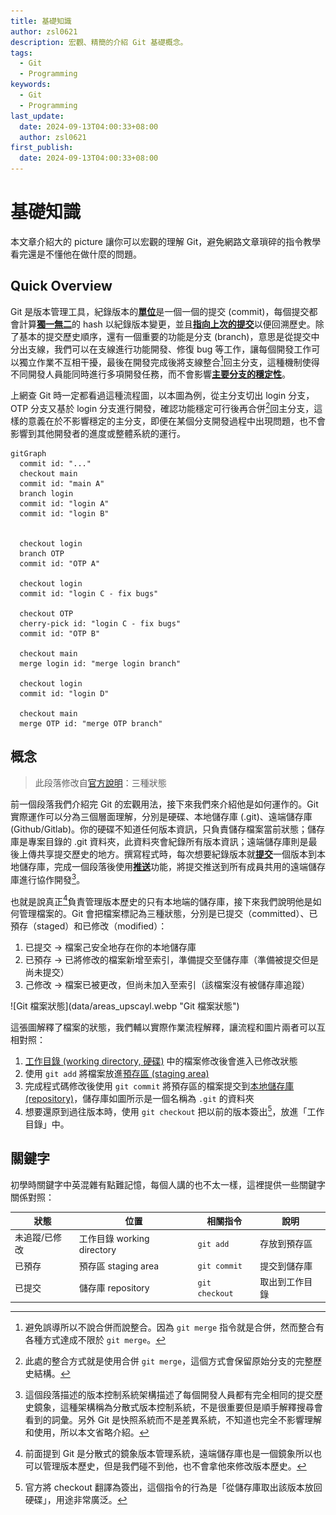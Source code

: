 ```yaml
---
title: 基礎知識
author: zsl0621
description: 宏觀、精簡的介紹 Git 基礎概念。
tags:
  - Git
  - Programming
keywords:
  - Git
  - Programming
last_update:
  date: 2024-09-13T04:00:33+08:00
  author: zsl0621
first_publish:
  date: 2024-09-13T04:00:33+08:00
---
```


# 基礎知識

本文章介紹大的 picture 讓你可以宏觀的理解 Git，避免網路文章瑣碎的指令教學看完還是不懂他在做什麼的問題。

## Quick Overview

Git 是版本管理工具，紀錄版本的<u>**單位**</u>是一個一個的提交 (commit)，每個提交都會計算<u>**獨一無二**</u>的 hash 以紀錄版本變更，並且<u>**指向上次的提交**</u>以便回溯歷史。除了基本的提交歷史順序，還有一個重要的功能是分支 (branch)，意思是從提交中分出支線，我們可以在支線進行功能開發、修復 bug 等工作，讓每個開發工作可以獨立作業不互相干擾，最後在開發完成後將支線整合[^merge]回主分支，這種機制使得不同開發人員能同時進行多項開發任務，而不會影響<u>**主要分支的穩定性**</u>。

[^merge]: 避免誤導所以不說合併而說整合。因為 `git merge` 指令就是合併，然而整合有各種方式達成不限於 `git merge`。

上網查 Git 時一定都看過這種流程圖，以本圖為例，從主分支切出 login 分支，OTP 分支又基於 login 分支進行開發，確認功能穩定可行後再合併[^combine]回主分支，這樣的意義在於不影響穩定的主分支，即便在某個分支開發過程中出現問題，也不會影響到其他開發者的進度或整體系統的運行。

[^combine]: 此處的整合方式就是使用合併 `git merge`，這個方式會保留原始分支的完整歷史結構。

<div style={{ textAlign: 'center' }}>

```mermaid
gitGraph
  commit id: "..."
  checkout main
  commit id: "main A"
  branch login
  commit id: "login A"
  commit id: "login B"


  checkout login
  branch OTP
  commit id: "OTP A"

  checkout login
  commit id: "login C - fix bugs"

  checkout OTP
  cherry-pick id: "login C - fix bugs"
  commit id: "OTP B"

  checkout main
  merge login id: "merge login branch"

  checkout login
  commit id: "login D"

  checkout main
  merge OTP id: "merge OTP branch"
```

</div>

## 概念

> 此段落修改自[官方說明](https://git-scm.com/book/zh-tw/v2/%E9%96%8B%E5%A7%8B-Git-%E5%9F%BA%E7%A4%8E%E8%A6%81%E9%BB%9E)：三種狀態

前一個段落我們介紹完 Git 的宏觀用法，接下來我們來介紹他是如何運作的。Git 實際運作可以分為三個層面理解，分別是硬碟、本地儲存庫 (.git)、遠端儲存庫 (Github/Gitlab)。你的硬碟不知道任何版本資訊，只負責儲存檔案當前狀態；儲存庫是專案目錄的 .git 資料夾，此資料夾會紀錄所有版本資訊；遠端儲存庫則是最後上傳共享提交歷史的地方。撰寫程式時，每次想要紀錄版本就<u>**提交**</u>一個版本到本地儲存庫，完成一個段落後使用<u>**推送**</u>功能，將提交推送到所有成員共用的遠端儲存庫進行協作開發[^DVCS]。

[^DVCS]: 這個段落描述的版本控制系統架構描述了每個開發人員都有完全相同的提交歷史鏡象，這種架構稱為分散式版本控制系統，不是很重要但是順手解釋搜尋會看到的詞彙。另外 Git 是快照系統而不是差異系統，不知道也完全不影響理解和使用，所以本文省略介紹。

也就是說真正[^real]負責管理版本歷史的只有本地端的儲存庫，接下來我們說明他是如何管理檔案的。Git 會把檔案標記為三種狀態，分別是已提交（committed）、已預存（staged）和已修改（modified）：

[^real]: 前面提到 Git 是分散式的鏡象版本管理系統，遠端儲存庫也是一個鏡象所以也可以管理版本歷史，但是我們碰不到他，也不會拿他來修改版本歷史。

1. 已提交 -> 檔案己安全地存在你的本地儲存庫
2. 已預存 -> 已將修改的檔案新增至索引，準備提交至儲存庫（準備被提交但是尚未提交）
3. 己修改 -> 檔案已被更改，但尚未加入至索引（該檔案沒有被儲存庫追蹤）

<div style={{ textAlign: 'center' }}>
  ![Git 檔案狀態](data/areas_upscayl.webp "Git 檔案狀態")
</div>

這張圖解釋了檔案的狀態，我們輔以實際作業流程解釋，讓流程和圖片兩者可以互相對照：

1. <u>工作目錄 (working directory, 硬碟)</u> 中的檔案修改後會進入已修改狀態
2. 使用 `git add` 將檔案放進<u>預存區 (staging area)</u>
3. 完成程式碼修改後使用 `git commit` 將預存區的檔案提交到<u>本地儲存庫 (repository)</u>，儲存庫如圖所示是一個名稱為 `.git` 的資料夾
4. 想要還原到過往版本時，使用 `git checkout` 把以前的版本簽出[^checkout]，放進「工作目錄」中。

[^checkout]: 官方將 checkout 翻譯為簽出，這個指令的行為是「從儲存庫取出該版本放回硬碟」，用途非常廣泛。

## 關鍵字

初學時關鍵字中英混雜有點難記憶，每個人講的也不太一樣，這裡提供一些關鍵字關係對照：

| 狀態           | 位置                      | 相關指令        |   說明         |
|-------------- |-------------------------- |----------------|-------------- |
| 未追蹤/已修改   | 工作目錄 working directory | `git add`      | 存放到預存區    |
| 已預存         | 預存區 staging area        | `git commit`   | 提交到儲存庫    |
| 已提交         | 儲存庫 repository          | `git checkout`<br/> | 取出到工作目錄  |
